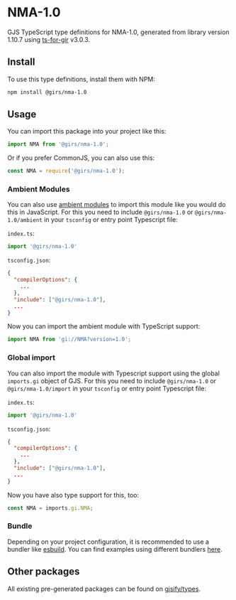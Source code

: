 
# NMA-1.0

GJS TypeScript type definitions for NMA-1.0, generated from library version 1.10.7 using [ts-for-gir](https://github.com/gjsify/ts-for-gir) v3.0.3.


## Install

To use this type definitions, install them with NPM:
```bash
npm install @girs/nma-1.0
```

## Usage

You can import this package into your project like this:
```ts
import NMA from '@girs/nma-1.0';
```

Or if you prefer CommonJS, you can also use this:
```ts
const NMA = require('@girs/nma-1.0');
```

### Ambient Modules

You can also use [ambient modules](https://github.com/gjsify/ts-for-gir/tree/main/packages/cli#ambient-modules) to import this module like you would do this in JavaScript.
For this you need to include `@girs/nma-1.0` or `@girs/nma-1.0/ambient` in your `tsconfig` or entry point Typescript file:

`index.ts`:
```ts
import '@girs/nma-1.0'
```

`tsconfig.json`:
```json
{
  "compilerOptions": {
    ...
  },
  "include": ["@girs/nma-1.0"],
  ...
}
```

Now you can import the ambient module with TypeScript support: 

```ts
import NMA from 'gi://NMA?version=1.0';
```

### Global import

You can also import the module with Typescript support using the global `imports.gi` object of GJS.
For this you need to include `@girs/nma-1.0` or `@girs/nma-1.0/import` in your `tsconfig` or entry point Typescript file:

`index.ts`:
```ts
import '@girs/nma-1.0'
```

`tsconfig.json`:
```json
{
  "compilerOptions": {
    ...
  },
  "include": ["@girs/nma-1.0"],
  ...
}
```

Now you have also type support for this, too:

```ts
const NMA = imports.gi.NMA;
```

### Bundle

Depending on your project configuration, it is recommended to use a bundler like [esbuild](https://esbuild.github.io/). You can find examples using different bundlers [here](https://github.com/gjsify/ts-for-gir/tree/main/examples).

## Other packages

All existing pre-generated packages can be found on [gjsify/types](https://github.com/gjsify/types).

